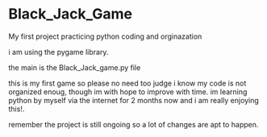 # Black_Jack_Game
My first project practicing python coding and orginazation

i am using the pygame library.

the main is the Black_Jack_game.py file

this is my first game so please no need too judge i know my code is not organized enoug, though im with hope to improve with time.
im learning python by myself via the internet for 2 months now and i am really enjoying this!.

remember the project is still ongoing so a lot of changes are apt to happen.
